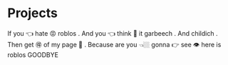 # Projects
If you 👈 hate 😡 roblos . And you 👈 think 💭 it garbeech . And childich . Then get 🉐 of my page 📖 . Because are you 👈🏼 gonna 👉 see 👁 here is roblos GOODBYE
